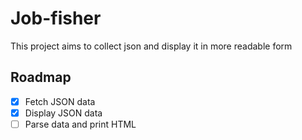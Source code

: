# Job-fisher
This project aims to collect json and display it in more readable form
 
## Roadmap
-[x] Fetch JSON data
-[x] Display JSON data
-[ ] Parse data and print HTML
